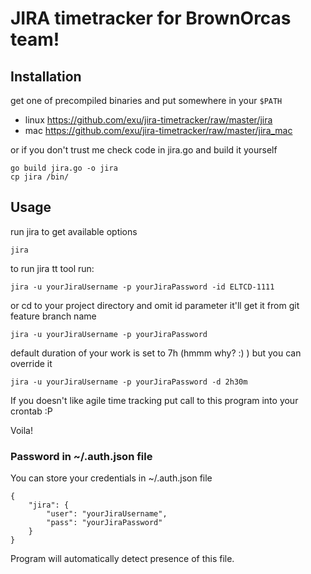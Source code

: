 # JIRA timetracker for BrownOrcas team!

## Installation

get one of precompiled binaries and put somewhere in your `$PATH`

- linux https://github.com/exu/jira-timetracker/raw/master/jira
- mac https://github.com/exu/jira-timetracker/raw/master/jira_mac

or if you don't trust me check code in jira.go and build it yourself

    go build jira.go -o jira
    cp jira /bin/

## Usage
run jira to get available options

    jira


to run jira tt tool run:

    jira -u yourJiraUsername -p yourJiraPassword -id ELTCD-1111

or cd to your project directory and omit id parameter it'll get it from git feature branch name

    jira -u yourJiraUsername -p yourJiraPassword

default duration of your work is set to 7h (hmmm why? :) ) but you can override it

    jira -u yourJiraUsername -p yourJiraPassword -d 2h30m


If you doesn't like agile time tracking put call to this program into your crontab :P

Voila!


### Password in ~/.auth.json file

You can store your credentials in ~/.auth.json file

    {
        "jira": {
            "user": "yourJiraUsername",
            "pass": "yourJiraPassword"
        }
    }

Program will automatically detect presence of this file.
